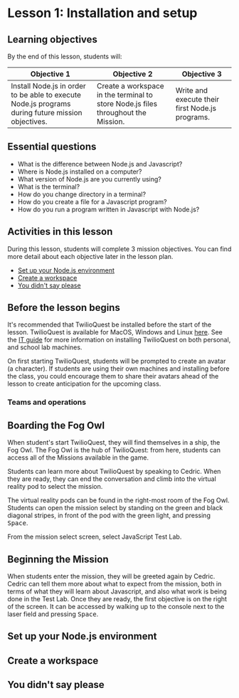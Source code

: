 # Lesson 1: Installation and setup

## Learning objectives

By the end of this lesson, students will:

| Objective 1 | Objective 2 | Objective 3 |
|-------------|-------------|-------------|
| Install Node.js in order to be able to execute Node.js programs during future mission objectives.| Create a workspace in the terminal to store Node.js files throughout the Mission. | Write and execute their first Node.js programs. |

## Essential questions

- What is the difference between Node.js and Javascript?
- Where is Node.js installed on a computer?
- What version of Node.js are you currently using?
- What is the terminal?
- How do you change directory in a terminal?
- How do you create a file for a Javascript program?
- How do you run a program written in Javascript with Node.js?

## Activities in this lesson

During this lesson, students will complete 3 mission objectives. You can find more detail about each objective later in the lesson plan. 

- [Set up your Node.js environment](#set-up-your-nodejs-environment)
- [Create a workspace](#you-didnt-say-please)
- [You didn't say please](#set-up-your-nodejs-environment)

## Before the lesson begins

It's recommended that TwilioQuest be installed before the start of the lesson. TwilioQuest is available for MacOS, Windows and Linux [here](https://www.twilio.com/quest/download). See the [IT guide]() for more information on installing TwilioQuest on both personal, and school lab machines.

On first starting TwilioQuest, students will be prompted to create an avatar (a character). If students are using their own machines and installing before the class, you could encourage them to share their avatars ahead of the lesson to create anticipation for the upcoming class.

### Teams and operations

## Boarding the Fog Owl

When student's start TwilioQuest, they will find themselves in a ship, the Fog Owl. The Fog Owl is the hub of TwilioQuest: from here, students can access all of the Missions available in the game.

Students can learn more about TwilioQuest by speaking to Cedric. When they are ready, they can end the conversation and climb into the virtual reality pod to select the mission.

The virtual reality pods can be found in the right-most room of the Fog Owl. Students can open the mission select by standing on the green and black diagonal stripes, in front of the pod with the green light, and pressing <kbd>Space</kbd>.

From the mission select screen, select JavaScript Test Lab. 

## Beginning the Mission

When students enter the mission, they will be greeted again by Cedric. Cedric can tell them more about what to expect from the mission, both in terms of what they will learn about Javascript, and also what work is being done in the Test Lab. Once they are ready, the first objective is on the right of the screen. It can be accessed by walking up to the console next to the laser field and pressing <kbd>Space</kbd>.

## Set up your Node.js environment

## Create a workspace

## You didn't say please